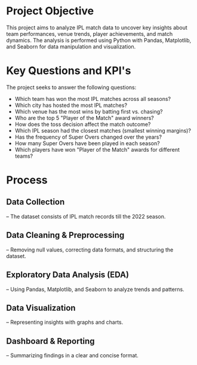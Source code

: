 # Project Objective
This project aims to analyze IPL match data to uncover key insights about team performances, venue trends, player achievements, and match dynamics. The analysis is performed using Python with Pandas, Matplotlib, and Seaborn for data manipulation and visualization.

# Key Questions and KPI's

The project seeks to answer the following questions:
- Which team has won the most IPL matches across all seasons?
-	Which city has hosted the most IPL matches?
-	Which venue has the most wins by batting first vs. chasing?
-	Who are the top 5 "Player of the Match" award winners?
-	How does the toss decision affect the match outcome?
-	Which IPL season had the closest matches (smallest winning margins)?
-	Has the frequency of Super Overs changed over the years?
-	How many Super Overs have been played in each season?
-	Which players have won "Player of the Match" awards for different teams?

# Process
## Data Collection 
– The dataset consists of IPL match records till the 2022 season.
## Data Cleaning & Preprocessing 
– Removing null values, correcting data formats, and structuring the dataset.
## Exploratory Data Analysis (EDA) 
– Using Pandas, Matplotlib, and Seaborn to analyze trends and patterns.
## Data Visualization 
– Representing insights with graphs and charts.
## Dashboard & Reporting 
– Summarizing findings in a clear and concise format.
